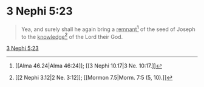 # 3 Nephi 5:23

> Yea, and surely shall he again bring a <u>remnant</u>[^a] of the seed of Joseph to the <u>knowledge</u>[^b] of the Lord their God.

[3 Nephi 5:23](https://www.churchofjesuschrist.org/study/scriptures/bofm/3-ne/5?lang=eng&id=p23#p23)


[^a]: [[Alma 46.24|Alma 46:24]]; [[3 Nephi 10.17|3 Ne. 10:17.]]
[^b]: [[2 Nephi 3.12|2 Ne. 3:12]]; [[Mormon 7.5|Morm. 7:5 (5, 10).]]
